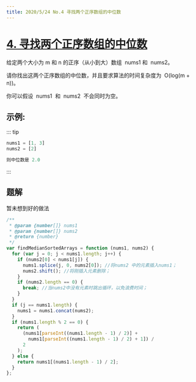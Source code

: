 ```yaml
---
title: 2020/5/24 No.4 寻找两个正序数组的中位数
---
```


# [4. 寻找两个正序数组的中位数](https://leetcode-cn.com/problems/median-of-two-sorted-arrays/)

给定两个大小为 m 和 n 的正序（从小到大）数组  nums1 和  nums2。

请你找出这两个正序数组的中位数，并且要求算法的时间复杂度为  O(log(m + n))。

你可以假设  nums1  和  nums2  不会同时为空。

## 示例:

::: tip

```js
nums1 = [1, 3]
nums2 = [2]

则中位数是 2.0

```

:::

## 题解

暂未想到好的做法

```js
/**
 * @param {number[]} nums1
 * @param {number[]} nums2
 * @return {number}
 */
var findMedianSortedArrays = function (nums1, nums2) {
  for (var j = 0; j < nums1.length; j++) {
    if (nums2[0] < nums1[j]) {
      nums1.splice(j, 0, nums2[0]); //将nums2 中的元素插入nums1；
      nums2.shift(); //将刚插入元素删除；
    }
    if (nums2.length == 0) {
      break; //当nums2中没有元素时跳出循环，以免浪费时间；
    }
  }
  if (j == nums1.length) {
    nums1 = nums1.concat(nums2);
  }
  if (nums1.length % 2 == 0) {
    return (
      (nums1[parseInt((nums1.length - 1) / 2)] +
        nums1[parseInt((nums1.length - 1) / 2) + 1]) /
      2
    );
  } else {
    return nums1[(nums1.length - 1) / 2];
  }
};
```
